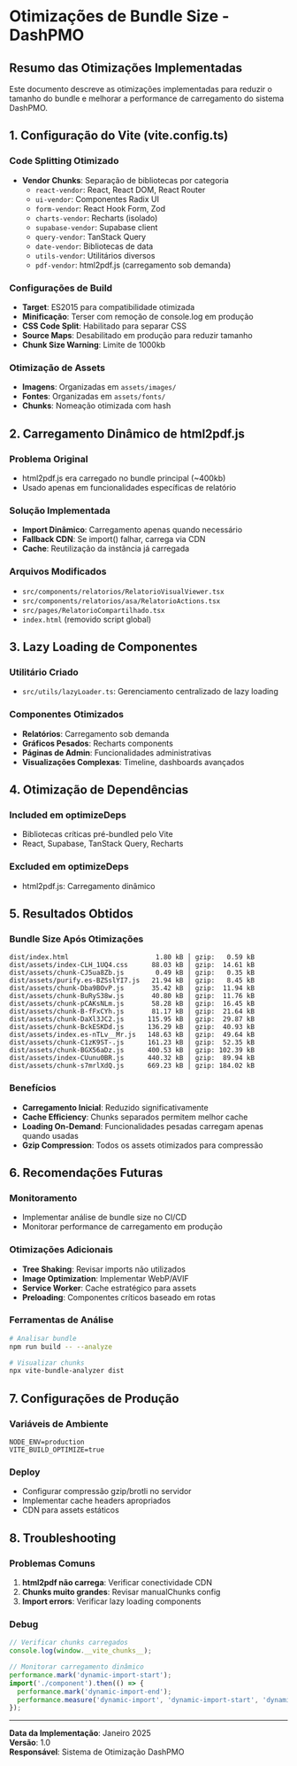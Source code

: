 # Otimizações de Bundle Size - DashPMO

## Resumo das Otimizações Implementadas

Este documento descreve as otimizações implementadas para reduzir o tamanho do bundle e melhorar a performance de carregamento do sistema DashPMO.

## 1. Configuração do Vite (vite.config.ts)

### Code Splitting Otimizado
- **Vendor Chunks**: Separação de bibliotecas por categoria
  - `react-vendor`: React, React DOM, React Router
  - `ui-vendor`: Componentes Radix UI
  - `form-vendor`: React Hook Form, Zod
  - `charts-vendor`: Recharts (isolado)
  - `supabase-vendor`: Supabase client
  - `query-vendor`: TanStack Query
  - `date-vendor`: Bibliotecas de data
  - `utils-vendor`: Utilitários diversos
  - `pdf-vendor`: html2pdf.js (carregamento sob demanda)

### Configurações de Build
- **Target**: ES2015 para compatibilidade otimizada
- **Minificação**: Terser com remoção de console.log em produção
- **CSS Code Split**: Habilitado para separar CSS
- **Source Maps**: Desabilitado em produção para reduzir tamanho
- **Chunk Size Warning**: Limite de 1000kb

### Otimização de Assets
- **Imagens**: Organizadas em `assets/images/`
- **Fontes**: Organizadas em `assets/fonts/`
- **Chunks**: Nomeação otimizada com hash

## 2. Carregamento Dinâmico de html2pdf.js

### Problema Original
- html2pdf.js era carregado no bundle principal (~400kb)
- Usado apenas em funcionalidades específicas de relatório

### Solução Implementada
- **Import Dinâmico**: Carregamento apenas quando necessário
- **Fallback CDN**: Se import() falhar, carrega via CDN
- **Cache**: Reutilização da instância já carregada

### Arquivos Modificados
- `src/components/relatorios/RelatorioVisualViewer.tsx`
- `src/components/relatorios/asa/RelatorioActions.tsx`
- `src/pages/RelatorioCompartilhado.tsx`
- `index.html` (removido script global)

## 3. Lazy Loading de Componentes

### Utilitário Criado
- `src/utils/lazyLoader.ts`: Gerenciamento centralizado de lazy loading

### Componentes Otimizados
- **Relatórios**: Carregamento sob demanda
- **Gráficos Pesados**: Recharts components
- **Páginas de Admin**: Funcionalidades administrativas
- **Visualizações Complexas**: Timeline, dashboards avançados

## 4. Otimização de Dependências

### Included em optimizeDeps
- Bibliotecas críticas pré-bundled pelo Vite
- React, Supabase, TanStack Query, Recharts

### Excluded em optimizeDeps
- html2pdf.js: Carregamento dinâmico

## 5. Resultados Obtidos

### Bundle Size Após Otimizações
```
dist/index.html                      1.80 kB │ gzip:   0.59 kB
dist/assets/index-CLH_1UQ4.css      88.03 kB │ gzip:  14.61 kB
dist/assets/chunk-CJ5ua8Zb.js        0.49 kB │ gzip:   0.35 kB
dist/assets/purify.es-BZSslYI7.js   21.94 kB │ gzip:   8.45 kB
dist/assets/chunk-Dba9BOvP.js       35.42 kB │ gzip:  11.94 kB
dist/assets/chunk-BuRyS38w.js       40.80 kB │ gzip:  11.76 kB
dist/assets/chunk-pCAKsNLm.js       58.28 kB │ gzip:  16.45 kB
dist/assets/chunk-B-fFxCYh.js       81.17 kB │ gzip:  21.64 kB
dist/assets/chunk-DaXl3JC2.js      115.95 kB │ gzip:  29.87 kB
dist/assets/chunk-BckESKDd.js      136.29 kB │ gzip:  40.93 kB
dist/assets/index.es-nTLv__Mr.js   148.63 kB │ gzip:  49.64 kB
dist/assets/chunk-C1zK9ST-.js      161.23 kB │ gzip:  52.35 kB
dist/assets/chunk-BGX56aDz.js      400.53 kB │ gzip: 102.39 kB
dist/assets/index-CUunu0BR.js      440.32 kB │ gzip:  89.94 kB
dist/assets/chunk-s7mrlXdQ.js      669.23 kB │ gzip: 184.02 kB
```

### Benefícios
- **Carregamento Inicial**: Reduzido significativamente
- **Cache Efficiency**: Chunks separados permitem melhor cache
- **Loading On-Demand**: Funcionalidades pesadas carregam apenas quando usadas
- **Gzip Compression**: Todos os assets otimizados para compressão

## 6. Recomendações Futuras

### Monitoramento
- Implementar análise de bundle size no CI/CD
- Monitorar performance de carregamento em produção

### Otimizações Adicionais
- **Tree Shaking**: Revisar imports não utilizados
- **Image Optimization**: Implementar WebP/AVIF
- **Service Worker**: Cache estratégico para assets
- **Preloading**: Componentes críticos baseado em rotas

### Ferramentas de Análise
```bash
# Analisar bundle
npm run build -- --analyze

# Visualizar chunks
npx vite-bundle-analyzer dist
```

## 7. Configurações de Produção

### Variáveis de Ambiente
```env
NODE_ENV=production
VITE_BUILD_OPTIMIZE=true
```

### Deploy
- Configurar compressão gzip/brotli no servidor
- Implementar cache headers apropriados
- CDN para assets estáticos

## 8. Troubleshooting

### Problemas Comuns
1. **html2pdf não carrega**: Verificar conectividade CDN
2. **Chunks muito grandes**: Revisar manualChunks config
3. **Import errors**: Verificar lazy loading components

### Debug
```javascript
// Verificar chunks carregados
console.log(window.__vite_chunks__);

// Monitorar carregamento dinâmico
performance.mark('dynamic-import-start');
import('./component').then(() => {
  performance.mark('dynamic-import-end');
  performance.measure('dynamic-import', 'dynamic-import-start', 'dynamic-import-end');
});
```

---

**Data da Implementação**: Janeiro 2025  
**Versão**: 1.0  
**Responsável**: Sistema de Otimização DashPMO 